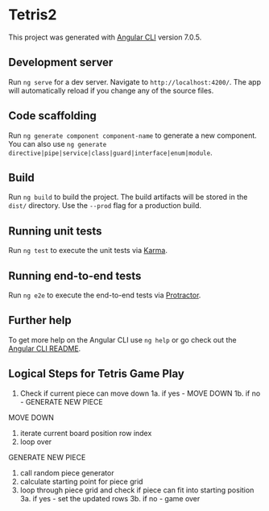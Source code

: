# Tetris2

This project was generated with [Angular CLI](https://github.com/angular/angular-cli) version 7.0.5.

## Development server

Run `ng serve` for a dev server. Navigate to `http://localhost:4200/`. The app will automatically reload if you change any of the source files.

## Code scaffolding

Run `ng generate component component-name` to generate a new component. You can also use `ng generate directive|pipe|service|class|guard|interface|enum|module`.

## Build

Run `ng build` to build the project. The build artifacts will be stored in the `dist/` directory. Use the `--prod` flag for a production build.

## Running unit tests

Run `ng test` to execute the unit tests via [Karma](https://karma-runner.github.io).

## Running end-to-end tests

Run `ng e2e` to execute the end-to-end tests via [Protractor](http://www.protractortest.org/).

## Further help

To get more help on the Angular CLI use `ng help` or go check out the [Angular CLI README](https://github.com/angular/angular-cli/blob/master/README.md).

## Logical Steps for Tetris Game Play
1. Check if current piece can move down
    1a. if yes - MOVE DOWN
    1b. if no - GENERATE NEW PIECE

MOVE DOWN
1. iterate current board position row index
2. loop over 

GENERATE NEW PIECE
1. call random piece generator
2. calculate starting point for piece grid
3. loop through piece grid and check if piece can fit into starting position
    3a. if yes - set the updated rows
    3b. if no - game over
